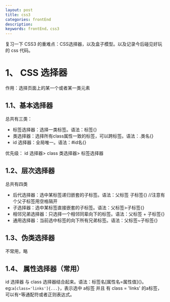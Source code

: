```yaml
---
layout: post
title: css3
categories: frontEnd
description: 
keywords: frontEnd，css3
---
```


复习一下 CSS3 的重难点：CSS选择器，以及盒子模型。以及记录今后碰见好玩的 css 代码。

# 1、 CSS 选择器
作用：选择页面上的某一个或者某一类元素

## 1.1、基本选择器 
总共有三类：
+ 标签选择器：选择一类标签。语法：标签{}
+ 类选择器：选择所有class属性一致的标签，可以跨标签。语法：.类名{}
+ id 选择器：全局唯一。语法：#id名{}

优先级： id 选择器> class 类选择器> 标签选择器

## 1.2、层次选择器
总共有四类
+ 后代选择器：选中某标签递归嵌套的子标签。语法：父标签 子标签{} 	//注意有个父子标签用空格隔开
+ 子选择器：选中某标签直接嵌套的子标签。语法：父标签>子标签{} 
+ 相邻兄弟选择器：只选择一个相邻同辈向下的标签。语法：父标签 + 子标签{}
+ 通用选择器：当前选中标签的向下所有兄弟标签。语法：父标签~子标签{} 

## 1.3、伪类选择器
不常用，略

## 1.4、 属性选择器（常用）
id 选择器 与 class 选择器结合起来。语法：标签名[属性名=属性值]{}。
eg:`a[class='links']{...}`，表示选中 a标签 并且 有 class = 'links' 的a标签，可以有`*`等通配符或者正则表达式。